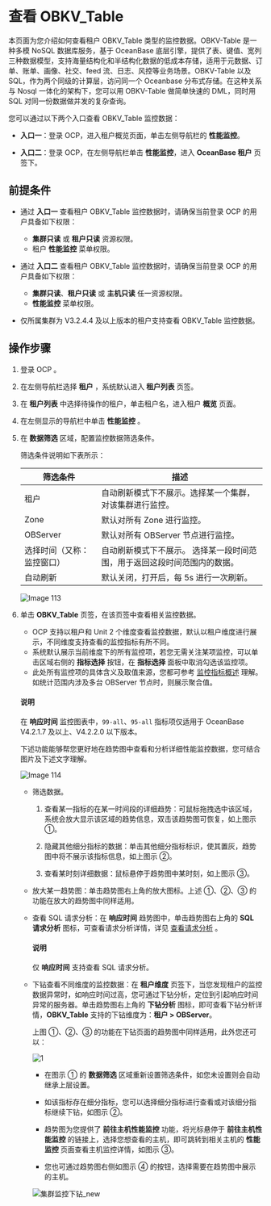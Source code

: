 # 查看 OBKV_Table

本页面为您介绍如何查看租户 OBKV_Table 类型的监控数据。OBKV-Table 是一种多模 NoSQL 数据库服务，基于 OceanBase 底层引擎，提供了表、键值、宽列三种数据模型，支持海量结构化和半结构化数据的低成本存储，适⽤于元数据、订单、账单、画像、社交、feed 流、⽇志、⻛控等业务场景。OBKV-Table 以及 SQL，作为两个同级的计算层，访问同一个 Oceanbase 分布式存储。在这种关系与 Nosql 一体化的架构下，您可以用 OBKV-Table 做简单快速的 DML，同时用 SQL 对同一份数据做并发的复杂查询。

您可以通过以下两个入口查看 OBKV_Table 监控数据：

* **入口一**：登录 OCP，进入租户概览页面，单击左侧导航栏的 **性能监控**。

* **入口二**：登录 OCP，在左侧导航栏单击 **性能监控**，进入 **OceanBase 租户** 页签下。

## 前提条件

* 通过 **入口一** 查看租户 OBKV_Table 监控数据时，请确保当前登录 OCP 的用户具备如下权限：

  * **集群只读** 或 **租户只读** 资源权限。
  * 租户 **性能监控** 菜单权限。

* 通过 **入口二** 查看租户 OBKV_Table 监控数据时，请确保当前登录 OCP 的用户具备如下权限：

  * **集群只读**、**租户只读** 或 **主机只读** 任一资源权限。
  * **性能监控** 菜单权限。

* 仅所属集群为 V3.2.4.4 及以上版本的租户支持查看 OBKV_Table 监控数据。

## 操作步骤

1. 登录 OCP 。

2. 在左侧导航栏选择 **租户** ，系统默认进入 **租户列表** 页签。

3. 在 **租户列表** 中选择待操作的租户，单击租户名，进入租户 **概览** 页面。

4. 在左侧显示的导航栏中单击 **性能监控** 。

5. 在 **数据筛选** 区域，配置监控数据筛选条件。

   筛选条件说明如下表所示：

   |     筛选条件  |  描述  |
   |---------------|---------|
   | 租户 | 自动刷新模式下不展示。选择某一个集群，对该集群进行监控。  |
   | Zone | 默认对所有 Zone 进行监控。|
   | OBServer | 默认对所有 OBServer 节点进行监控。|
   | 选择时间（又称：监控窗口） | 自动刷新模式下不展示。 选择某一段时间范围，用于返回这段时间范围内的数据。  |
   | 自动刷新  | 默认关闭，打开后，每 5s 进行一次刷新。|
  
   ![Image 113](https://obbusiness-private.oss-cn-shanghai.aliyuncs.com/doc/img/ocp/410/%E7%A7%9F%E6%88%B7-%E6%95%B0%E6%8D%AE%E7%AD%9B%E9%80%89.png)
  
6. 单击 **OBKV_Table** 页签，在该页签中查看相关监控数据。

   * OCP 支持以租户和 Unit 2 个维度查看监控数据，默认以租户维度进行展示，不同维度支持查看的监控指标有所不同。
   * 系统默认展示当前维度下的所有监控项，若您无需关注某项监控，可以单击区域右侧的 **指标选择** 按钮，在 **指标选择** 面板中取消勾选该监控项。
   * 此处所有监控项的具体含义及取值来源，您都可参考 [监控指标概述](../../1900.reference-guide/300.monitoring-indicator-reference/100.overview-of-metrics.md) 理解。如统计范围内涉及多台 OBServer 节点时，则展示聚合值。

   <main id="notice" type='notice'>
   <h4>说明</h4>
   <p>在 <b>响应时间</b> 监控图表中，<code>99-all</code>、<code>95-all</code> 指标项仅适用于 OceanBase V4.2.1.7 及以上、V4.2.2.0 以下版本。</p>
   </main>

   下述功能能够帮您更好地在趋势图中查看和分析详细性能监控数据，您可结合图片及下述文字理解。

   ![Image 114](https://obbusiness-private.oss-cn-shanghai.aliyuncs.com/doc/img/ocp/410/%E7%A7%9F%E6%88%B7-%E5%AD%98%E5%82%A8%E4%B8%8E%E7%BC%93%E5%AD%98.png)

   * 筛选数据。

     1. 查看某一指标的在某一时间段的详细趋势：可鼠标拖拽选中该区域，系统会放大显示该区域的趋势信息，双击该趋势图可恢复，如上图示 ①。

     2. 隐藏其他细分指标的数据：单击其他细分指标标识，使其置灰，趋势图中将不展示该指标信息，如上图示 ②。

     3. 查看某时刻详细数据：鼠标悬停于趋势图中某时刻，如上图示 ③。

   * 放大某一趋势图：单击趋势图右上角的放大图标。上述 ①、②、③ 的功能在放大的趋势图中同样适用。

   * 查看 SQL 请求分析：在 **响应时间** 趋势图中，单击趋势图右上角的 **SQL 请求分析** 图标，可查看请求分析详情，详见 [查看请求分析](../../1000.diagnosis-and-tuning-fuctions/100.manage-sql-diagnosis/1300.view-request-analysis.md) 。

        <main id="notice" type='explain'>
        <h4>说明</h4>
        <p>仅 <strong>响应时间</strong> 支持查看 SQL 请求分析。</p>
        </main>

   * 下钻查看不同维度的监控数据：在 **租户维度** 页签下，当您发现租户的监控数据异常时，如响应时间过高，您可通过下钻分析，定位到引起响应时间异常的服务器。单击趋势图右上角的 **下钻分析** 图标，即可查看下钻分析详情，**OBKV_Table** 支持的下钻维度为：**租户 \> OBServer**。

       上图 ①、②、③ 的功能在下钻页面的趋势图中同样适用，此外您还可以：

       ![1](https://obbusiness-private.oss-cn-shanghai.aliyuncs.com/doc/img/ocp/410/%E7%A7%9F%E6%88%B7%E5%AD%98%E5%82%A8%E7%BC%93%E5%AD%98-%E4%B8%8B%E9%92%BB.png)

       * 在图示 ① 的 **数据筛选** 区域重新设置筛选条件，如您未设置则会自动继承上层设置。

       * 如该指标存在细分指标，您可以选择细分指标进行查看或对该细分指标继续下钻，如图示 ②。

       * 趋势图为您提供了 **前往主机性能监控** 功能，将光标悬停于 **前往主机性能监控** 的链接上，选择您想查看的主机，即可跳转到相关主机的 **性能监控** 页面查看主机监控详情，如图示 ③。

       * 您也可通过趋势图右侧如图示 ④ 的按钮，选择需要在趋势图中展示的主机。

       ![集群监控下钻_new](https://obbusiness-private.oss-cn-shanghai.aliyuncs.com/doc/img/ocp/421/%E5%9B%BE%E7%89%87.gif)
